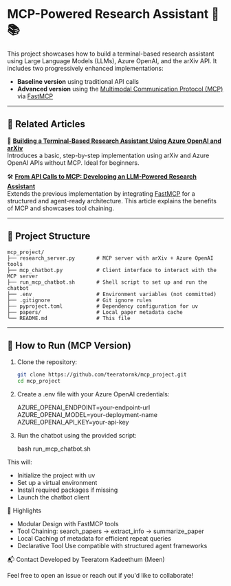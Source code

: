 # MCP-Powered Research Assistant 🧠📚

This project showcases how to build a terminal-based research assistant using Large Language Models (LLMs), Azure OpenAI, and the arXiv API. It includes two progressively enhanced implementations:

- **Baseline version** using traditional API calls
- **Advanced version** using the [Multimodal Communication Protocol (MCP)](https://mcp.readthedocs.io/en/latest/) via [FastMCP](https://github.com/pacman82/fastmcp)

---

## 📖 Related Articles

🧰 **[Building a Terminal-Based Research Assistant Using Azure OpenAI and arXiv](https://medium.com/@tkadeethum/building-a-terminal-based-research-assistant-using-azure-openai-and-arxiv-7738a2a215e4)**  
Introduces a basic, step-by-step implementation using arXiv and Azure OpenAI APIs without MCP. Ideal for beginners.

🛠 **[From API Calls to MCP: Developing an LLM-Powered Research Assistant](https://medium.com/@tkadeethum/from-api-calls-to-mcp-developing-an-llm-powered-research-assistant-5bc806585ab7)**  
Extends the previous implementation by integrating [FastMCP](https://github.com/pacman82/fastmcp) for a structured and agent-ready architecture. This article explains the benefits of MCP and showcases tool chaining.

---

## 📁 Project Structure

```text
mcp_project/
├── research_server.py       # MCP server with arXiv + Azure OpenAI tools
├── mcp_chatbot.py           # Client interface to interact with the MCP server
├── run_mcp_chatbot.sh       # Shell script to set up and run the chatbot
├── .env                     # Environment variables (not committed)
├── .gitignore               # Git ignore rules
├── pyproject.toml           # Dependency configuration for uv
├── papers/                  # Local paper metadata cache
└── README.md                # This file
```

---

## 🚀 How to Run (MCP Version)

1. Clone the repository:

   ```bash
   git clone https://github.com/teeratornk/mcp_project.git
   cd mcp_project

2. Create a .env file with your Azure OpenAI credentials:

   AZURE_OPENAI_ENDPOINT=your-endpoint-url
   AZURE_OPENAI_MODEL=your-deployment-name
   AZURE_OPENAI_API_KEY=your-api-key
   
4. Run the chatbot using the provided script:

   bash run_mcp_chatbot.sh

This will:

- Initialize the project with uv
- Set up a virtual environment
- Install required packages if missing
- Launch the chatbot client

📌 Highlights
- Modular Design with FastMCP tools
- Tool Chaining: search_papers → extract_info → summarize_paper
- Local Caching of metadata for efficient repeat queries
- Declarative Tool Use compatible with structured agent frameworks

📬 Contact
Developed by Teeratorn Kadeethum (Meen)

Feel free to open an issue or reach out if you'd like to collaborate!
